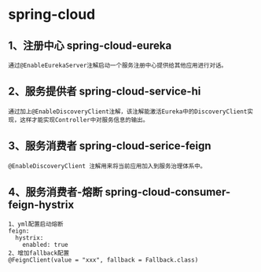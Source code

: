 # spring-cloud
## 1、注册中心 spring-cloud-eureka
    通过@EnableEurekaServer注解启动一个服务注册中心提供给其他应用进行对话。 
## 2、服务提供者 spring-cloud-service-hi  
    通过加上@EnableDiscoveryClient注解，该注解能激活Eureka中的DiscoveryClient实现，这样才能实现Controller中对服务信息的输出。
## 3、服务消费者 spring-cloud-serice-feign
    @EnableDiscoveryClient 注解用来将当前应用加入到服务治理体系中。
## 4、服务消费者-熔断 spring-cloud-consumer-feign-hystrix
    1、yml配置启动熔断
    feign:
      hystrix:
        enabled: true
    2、增加fallback配置
    @FeignClient(value = "xxx", fallback = Fallback.class) 
    